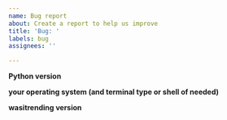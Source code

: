 ```yaml
---
name: Bug report
about: Create a report to help us improve
title: 'Bug: '
labels: bug
assignees: ''

---
```


<!--Remember to always check for existing issues and see if the problem has already been reported-->

<!--
This is where you put your issue description :)
- include the command(s) you used
- what you expected to happen + what happened instead
- paste the error traceback, and add screenshots if possible
-->

<!--And now these are additional information used for reproducing the bug and troubleshooting-->

**Python version**

<!-- Note that wasitrending only supports Python 3.6 or higher -->

**your operating system (and terminal type or shell of needed)**


**wasitrending version**

<!--
use "pip freeze", if you are on linux/mac you can do:
$ pip freeze | grep wasitrending
Or you can provide the commit SHA if you are running in
development locally
-->

<!--Remember to include suggestions or the cause if the problem, if possible, also
include whether you want to work on this-->
